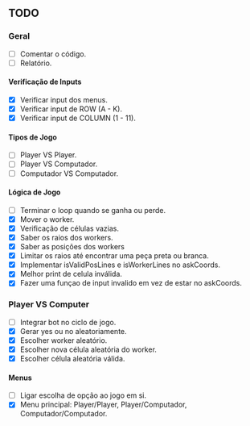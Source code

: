 ## TODO

### Geral
- [ ] Comentar o código.
- [ ] Relatório.

#### Verificação de Inputs
- [x] Verificar input dos menus.
- [x] Verificar input de ROW (A - K).
- [x] Verificar input de COLUMN (1 - 11).

#### Tipos de Jogo
- [ ] Player VS Player.
- [ ] Player VS Computador.
- [ ] Computador VS Computador.

#### Lógica de Jogo
- [ ] Terminar o loop quando se ganha ou perde.
- [x] Mover o worker.
- [x] Verificação de células vazias.
- [x] Saber os raios dos workers.
- [x] Saber as posições dos workers
- [x] Limitar os raios até encontrar uma peça preta ou branca.
- [x] Implementar isValidPosLines e isWorkerLines no askCoords.
- [x] Melhor print de celula inválida.
- [x] Fazer uma funçao de input invalido em vez de estar no askCoords.

### Player VS Computer
- [ ] Integrar bot no ciclo de jogo.
- [x] Gerar yes ou no aleatoriamente.
- [x] Escolher worker aleatório.
- [x] Escolher nova célula aleatória do worker.
- [x] Escolher célula aleatória válida.

#### Menus
- [ ] Ligar escolha de opção ao jogo em si.
- [x] Menu principal: Player/Player, Player/Computador, Computador/Computador.

